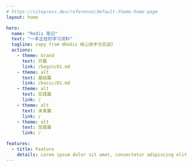 ```yaml
---
# https://vitepress.dev/reference/default-theme-home-page
layout: home

hero:
  name: "Redis 笔记"
  text: "一本正经的学习资料"
  tagline: copy from 《Redis 核心技术与实战》
  actions:
    - theme: brand
      text: 开篇
      link: /begin/01.md
    - theme: alt
      text: 基础篇
      link: /basic/01.md
    - theme: alt
      text: 实践篇
      link: /
    - theme: alt
      text: 未来篇
      link: /
    - theme: alt
      text: 加餐篇
      link: /

features:
  - title: Feature
    details: Lorem ipsum dolor sit amet, consectetur adipiscing elit
---
```

